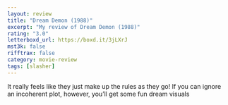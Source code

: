 ```yaml
---
layout: review
title: "Dream Demon (1988)"
excerpt: "My review of Dream Demon (1988)"
rating: "3.0"
letterboxd_url: https://boxd.it/3jLXrJ
mst3k: false
rifftrax: false
category: movie-review
tags: [slasher]
---
```


It really feels like they just make up the rules as they go! If you can ignore an incoherent plot, however, you’ll get some fun dream visuals
